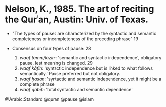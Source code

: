 # Nelson, K., 1985. The art of reciting the Qurʾan, Austin: Univ. of Texas.

- "The types of pauses are characterized by the syntactic and semantic completeness or incompleteness of the preceding phrase" 19

- Consensus on four types of pause: 28
  1. *waqf tāmm/lāzim*: 'semantic and syntactic independence', obligatory pause, lest meaning is changed. 29
  2. *waqf kāfin*: 'syntactic independence but is linked to what follows semantically.' Pause preferred but not obligatory.
  3. *waqf ḥasan*: 'syntactic and semantic independence, yet it might be a complete phrase'
  4. *waqf qabīḥ*: 'total syntactic and semantic dependence'

@Arabic:Standard
@quran
@pause
@islam
